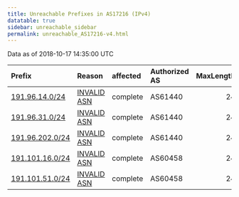 ```yaml
---
title: Unreachable Prefixes in AS17216 (IPv4)
datatable: true
sidebar: unreachable_sidebar
permalink: unreachable_AS17216-v4.html
---
```


Data as of 2018-10-17 14:35:00 UTC


<div class="datatable-begin"></div>

| Prefix                                                   | Reason                                                                                                 | affected   | Authorized AS   |   MaxLength | Anchor                                         |   unreachable /24s |
|:---------------------------------------------------------|:-------------------------------------------------------------------------------------------------------|:-----------|:----------------|------------:|:-----------------------------------------------|-------------------:|
| [191.96.14.0/24](https://stat.ripe.net/191.96.14.0/24)   | [INVALID ASN](https://rpki-validator.ripe.net/announcement-preview?asn=AS17216&prefix=191.96.14.0/24)  | complete   | AS61440         |          24 | [LACNIC](unreachable_LACNIC_RPKI_Root-v4.html) |                  1 |
| [191.96.31.0/24](https://stat.ripe.net/191.96.31.0/24)   | [INVALID ASN](https://rpki-validator.ripe.net/announcement-preview?asn=AS17216&prefix=191.96.31.0/24)  | complete   | AS61440         |          24 | [LACNIC](unreachable_LACNIC_RPKI_Root-v4.html) |                  1 |
| [191.96.202.0/24](https://stat.ripe.net/191.96.202.0/24) | [INVALID ASN](https://rpki-validator.ripe.net/announcement-preview?asn=AS17216&prefix=191.96.202.0/24) | complete   | AS61440         |          24 | [LACNIC](unreachable_LACNIC_RPKI_Root-v4.html) |                  1 |
| [191.101.16.0/24](https://stat.ripe.net/191.101.16.0/24) | [INVALID ASN](https://rpki-validator.ripe.net/announcement-preview?asn=AS17216&prefix=191.101.16.0/24) | complete   | AS60458         |          24 | [LACNIC](unreachable_LACNIC_RPKI_Root-v4.html) |                  1 |
| [191.101.51.0/24](https://stat.ripe.net/191.101.51.0/24) | [INVALID ASN](https://rpki-validator.ripe.net/announcement-preview?asn=AS17216&prefix=191.101.51.0/24) | complete   | AS60458         |          24 | [LACNIC](unreachable_LACNIC_RPKI_Root-v4.html) |                  1 |

<div class="datatable-end"></div>